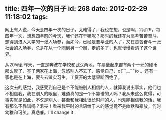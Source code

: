 title: 四年一次的日子
id: 268
date: 2012-02-29 11:18:02
tags:
---

网上有人说，今天是四年一次的日子，太难得了，我也在想，也是啊，2月29，每四年一次，想想四年前的今天，我们还在干嘛呢？那时的我还在为高考苦苦奋斗，想得到进入大学的一张入场券，而如今，已经是要毕业的人了，又在苦苦奋斗一张社会的入场券，总是在从一个圈到另一个圈，走的多了，也就慢慢看清了这个世界。

从20号到昨天，一直是奔波在学校和武汉两地，车票垒起来都有两个一元的硬币那么厚了，签了两家在上海，忽悠别人不去了，感觉自己，o(︶︿︶)o 。还有一家也是在上海，要去去做实习生，工资开的太低果断回绝了。

这次去的感觉，我感受到自己是个不能被别人相信的人，就算我说出事实，他们也不相信我，我在别人的眼里，难道真的是一个不靠谱的人吗？我从未这么觉得，可事实就是如此，不仅是别人，甚至和我相处很长时间的人，也难能相信我的话，我有那么不靠谱吗？沮丧！看来我平时的言语给于人的感觉竟不是幽默和豪放，何时幼稚和可笑。真悲催。I'll change it .